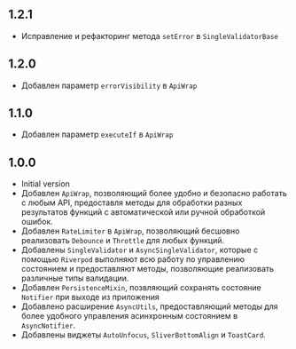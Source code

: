 ## 1.2.1
* Исправление и рефакторинг метода `setError` в `SingleValidatorBase`

## 1.2.0
* Добавлен параметр `errorVisibility` в `ApiWrap`

## 1.1.0
* Добавлен параметр `executeIf` в `ApiWrap`

## 1.0.0
* Initial version
* Добавлен `ApiWrap`, позволяющий более удобно и безопасно работать с любым API, предоставля методы для обработки разных результатов функций с автоматической или ручной обработкой ошибок.
* Добавлен `RateLimiter` в `ApiWrap`, позволяющий бесшовно реализовать `Debounce` и `Throttle` для любых функций.
* Добавлены `SingleValidator` и `AsyncSingleValidator`, которые с помощью `Riverpod` выполняют всю работу по управлению состоянием и предоставляют методы, позволяющие реализовать различные типы валидации.
* Добавлен `PersistenceMixin`, позвляющий сохранять состояние `Notifier` при выходе из приложения
* Добавлено расширение `AsyncUtils`, предоставляющий методы для более удобного управления асинхронным состоянием в `AsyncNotifier`.
* Добавлены виджеты `AutoUnfocus`, `SliverBottomAlign` и `ToastCard`.

